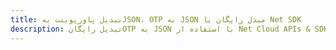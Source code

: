 ---title: تبدیل پاورپوینت بهJSON، OTP به JSON مبدل رایگان یا Net SDKdescription: تبدیل رایگانOTP به JSON با استفاده از Net Cloud APIs & SDK. همچنین اسناد Microsoft PowerPoint را در Cloud ایجاد، ویرایش و رندر کنید.---